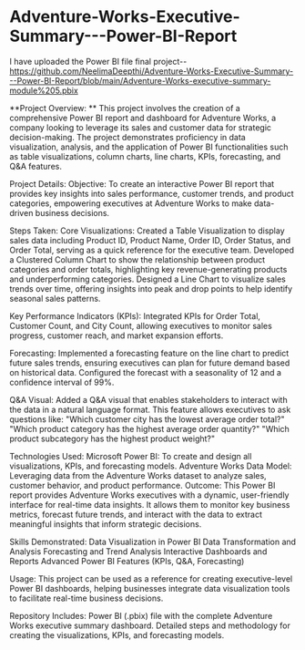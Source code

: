 # Adventure-Works-Executive-Summary---Power-BI-Report
I have uploaded the Power BI file final project-- https://github.com/NeelimaDeepthi/Adventure-Works-Executive-Summary---Power-BI-Report/blob/main/Adventure-Works-executive-summary-module%205.pbix

**Project Overview: ** This project involves the creation of a comprehensive Power BI report and dashboard for Adventure Works, a company looking to leverage its sales and customer data for strategic decision-making. The project demonstrates proficiency in data visualization, analysis, and the application of Power BI functionalities such as table visualizations, column charts, line charts, KPIs, forecasting, and Q&A features.

Project Details: Objective: To create an interactive Power BI report that provides key insights into sales performance, customer trends, and product categories, empowering executives at Adventure Works to make data-driven business decisions.

Steps Taken: Core Visualizations: Created a Table Visualization to display sales data including Product ID, Product Name, Order ID, Order Status, and Order Total, serving as a quick reference for the executive team. Developed a Clustered Column Chart to show the relationship between product categories and order totals, highlighting key revenue-generating products and underperforming categories. Designed a Line Chart to visualize sales trends over time, offering insights into peak and drop points to help identify seasonal sales patterns.

Key Performance Indicators (KPIs): Integrated KPIs for Order Total, Customer Count, and City Count, allowing executives to monitor sales progress, customer reach, and market expansion efforts.

Forecasting: Implemented a forecasting feature on the line chart to predict future sales trends, ensuring executives can plan for future demand based on historical data. Configured the forecast with a seasonality of 12 and a confidence interval of 99%.

Q&A Visual: Added a Q&A visual that enables stakeholders to interact with the data in a natural language format. This feature allows executives to ask questions like: "Which customer city has the lowest average order total?" "Which product category has the highest average order quantity?" "Which product subcategory has the highest product weight?"

Technologies Used: Microsoft Power BI: To create and design all visualizations, KPIs, and forecasting models. Adventure Works Data Model: Leveraging data from the Adventure Works dataset to analyze sales, customer behavior, and product performance. Outcome: This Power BI report provides Adventure Works executives with a dynamic, user-friendly interface for real-time data insights. It allows them to monitor key business metrics, forecast future trends, and interact with the data to extract meaningful insights that inform strategic decisions.

Skills Demonstrated: Data Visualization in Power BI Data Transformation and Analysis Forecasting and Trend Analysis Interactive Dashboards and Reports Advanced Power BI Features (KPIs, Q&A, Forecasting)

Usage: This project can be used as a reference for creating executive-level Power BI dashboards, helping businesses integrate data visualization tools to facilitate real-time business decisions.

Repository Includes: Power BI (.pbix) file with the complete Adventure Works executive summary dashboard. Detailed steps and methodology for creating the visualizations, KPIs, and forecasting models.
